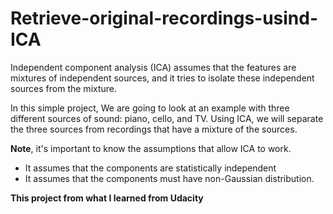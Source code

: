 # Retrieve-original-recordings-usind-ICA

Independent component analysis (ICA) assumes that the features are mixtures of independent sources, and it tries to isolate these independent sources from the mixture.

In this simple project, We are going to look at an example with three different sources of sound: piano, cello, and TV. Using ICA, we will separate the three sources from recordings that have a mixture of the sources.

 **Note**, it's important to know the assumptions that allow ICA to work.
- It assumes that the components are statistically independent
- It assumes that the components must have non-Gaussian distribution.

**This project from what I learned from Udacity**
